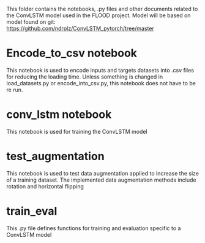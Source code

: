 This folder contains the notebooks, .py files and other documents related to the ConvLSTM model used in the FLOOD project.
Model will be based on model found on git: https://github.com/ndrplz/ConvLSTM_pytorch/tree/master 

# Encode_to_csv notebook
This notebook is used to encode inputs and targets datasets into .csv files for reducing the loading time. Unless something is changed in load_datasets.py or encode_into_csv.py, this notebook does not have to be re run.

# conv_lstm notebook
This notebook is used for training the ConvLSTM model

# test_augmentation
This notebook is used to test data augmentation applied to increase the size of a training dataset. The implemented data augmentation methods include rotation and horizontal flipping

# train_eval
This .py file defines functions for training and evaluation specific to a ConvLSTM model